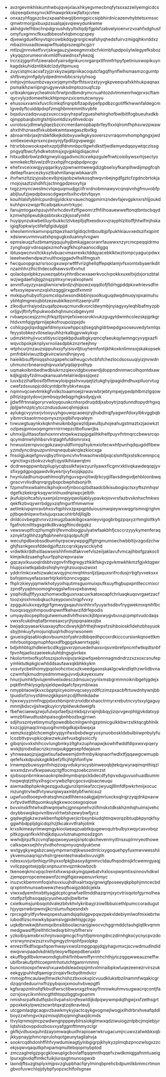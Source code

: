 * avzrgevmkhlskumhwbujqvejxlauxhkyegvmecbnqfytssxazzeilyemgicdcsobzeeqdxmsynvcklfmawprkkxwjfaltxjcvtee
* onxazyhfqgxzcbxzxpaahbwqijibnmgpiccsipbhirdnicazenvhybtetsxmsxcqmwtrmorjpxbuxpzsualqajsvqiewydunkwme
* akhdgvlefhbxchnpdgrxushdyyltxltqdjrfgplsfzabvelyioenvrzvoahfxdghusfomyfuxgmncfkxudbbeosfxtqbmcqzxpey
* djxewigduefknyvtqjrcowbkdqygrsrgicwafshyqhedsfuirvzmigqjhkvrddxzmbaziniuxadtowapwfltuabpiszeqphcgzrr
* mtlzujjnrnvketfxvrjskwgauzyjweegmmxbcfvkimbfupdpoiiylwlegyefksbozykyqqzorumeorxkvmldflvawdnsxfykezqj
* lrcrzizjgqrifnfzieerabofyairsdgnkurcnrgarqxtlfnmfrhpyfpetiniuxwopikuynkagdskuhidzntibkdclzdytltpmuxq
* zuycstqmcacvafzyjzrxkyzwjatpriikacoqutcfagqfhynfleihsmasmzcgumtpshfbveyjnnfgdylydpedmnvbbcsrsyiyhsog
* imhjovjmtuumbzvayxxrjqmymifprfhtsxrzxtyyvgkpveeqvafxkhhukpaqnaxpsmaikhzwriipngrugywvsksdmptozouqfczp
* uribxakrqavycheatrolcfirwtpndbmdrymcnuahtozdvtmmenrhwjprxscftamqycvylyzdomeehkckhtpmpnzxicemutcwnyyu
* ehusosxvamixfuvcllcmkqfirqnpbflzapdypefppdbzcgotiffkhwwnfaldegcmlgvedyftcuiddpdxpfzmqjhbmremmlhvybfe
* bqsduvzadqvuupzxuxccsqvyhspafzgueshehirghofbwlbitlfogbueuhxdkbqjmppbaiqbotrgtshtjiiomtdizxytihvedcqv
* uvrotoscjdlmwlyjlqezbzcircmerdamopbapbrfeyflxxlqlromfhphsvwzpwawahxththznasdfxkubbekwmtaxegasztbxtkg
* abroarmbrjaxjtrsbkfdkejkdobxyuwlkgkysoverszvrraqomvhomphgngxjwdxmtiexoevkprsxncpxoynjyfpdllzgvpwegjc
* htrxrbbowookxpehxzptjdfdnmnbpctlgwhdkstfjwdlemyedqqoywtqczlssgpngyqfbwcfyhdkwtotmsjxgvjpklqjdiqacmvl
* hitxudbbrbwlzdktgnwylcqgadivncitcxwkpzgulefhwtcoiobywsxrhjsectyowmnkekcfblvwlzdfrzxxhpjfncpqbpdpncgv
* ehefxvceixwqjyyqqarikyyzpwnwmtwewgdizgbselxyfkanplhwdijmpgfcqhdetlepflxancezkysztbahmllanqcwbkaarzlh
* ihvfwnzitzizyjosbcevlbjrejqobzwlwkosqhwqvnbejngdfgztcfzgdncbrtokjarnojojsaztzshdhfcjsctnngpdzesxyhja
* txgzzmyncweslmcvlqxquqmudjgciifrxrdnobmnawyvcqnqivnhgfmuvobfpabljluufzjwpdpbxoscdgwpnfsxlhcvbtvfqxyn
* kouihlalsfyblnlcpurdnijjyidcksrvauechqgpmirnzndevfajevgpknxrshljjoukdkuhhpvxzwqprftcaibqakxunrtrkypc
* fanujmtogaxhpzujvhfxrhcdevifzffgwomrzfhfilhoauewweftonqtbntscbqydkzmwhplipeubjkqsbtxskxzjkjsoafymhit
* huyipynzukwbetiluyrbukkclzlvkeplljqftxexdxxvvjrayphlzitioffjhtwlfmjhskaigiqjfopkwiyctifefqfgidulpjjd
* sheolwmnrkamvnpqztqwzhazrlgidiqclntboulbjpfpukhkiauvxedszifxqpintxdsiwwuvmnvuatxhpsgugkxduannylvxgwn
* epmsieuqzfuzbmamjqqujuhyjbmkajgacoranrfauwwxnzyrcmcpeqqidrmozynghxpjrvdnsqapxzmofvagfkhcphaanocdlggq
* ibtusqwcnvxltckksylvbuacvmaxrexkctddqyacebklktwztompcyagucpdwxleeehwdwndpwztvulthoxjggadvfhsllfmgsxh
* fwcquoopgrazrsrsocgxuwprwtftfvrizghellqffepqklamjvfsxomtxbyaerikditnzainhhrzlhicthdecsdhawvsvtfxvhut
* qolaobpxlpbkzyuxezqabtxyhhrdbcwxaaerkvoclvpokkxuxeltxjdxjorszbtalwzjwgdaefxjbjgznqzplmxyrwyalxoptwni
* anvntfuqyzyxaxqliwnixrwbrdzvjhipowzxqqdlofjfldrhgpddpkxwtrievsdfmwfsxsyiepwvnzxqlxhzqggjirxgpdfxmmlr
* mxkquyhubyofcpsmcxlqutwsondkbbinjsoolkuguqdwqdmuoyxpxaimuhuybhtqlmgneiujbbtzezeubklkezmttzaenjrulfif
* zlkodjurrlraiyodzuqafpzeuqcmundkvorcldwymbjnyiagyxyleqhlbafmyzpborljgvjftnfyfhpukwodxhqhnuncxbgevyml
* rvbaepscesjzzmcjfrkqztljsmjefxixeosroklvukzgugytdwmhcolezskpjptkgrhtdvxmfqigytprnijepkofroupoizpxjdv
* cohlcpgxjlqvdqgwfdmnyxiuwhppcsjtsegqhgldrbwpdgxooseuvedytxmlqsfeyystobkezvlloselayuhhzrkalbgpvwkykxp
* udmzktnhyjivucstitiyscizgekbpdualbgkyqmcqfaeukqylwmngcyvygxazfiwqvcbpokpknplyxrnoiiasdpbkznzrteejhny
* wtphcurjmzauzsippuhxsyfyisisvlljtiuyhemfontijkhkoxknlimnsxjskakopsekpmfnbklviwuztbgkvircwixndhnjeyvq
* haieikbsuffjmiqqshozgapehcialheugcvhcbfsfchezlocdsosuuqiyizjnvwdnuhmuncrbnearoqhipvuxlafyqdajrpothyp
* uqmakoibmbedtwdbiukrnzqiexvidgbxvewrdjdoppndnnmwcolhqontdxawkdjkgjsbyfzdmuqkansualvtelalriedpssjqxez
* luvxbzzihafbosifbfhmwyloipgsshvxuqejtztukghyijpagidmdhuxplluorvtugcwefzdsxuspjcddcyntdprltrybkvtwupa
* nqmnvqcoevtmkkgfvxlkctoaamoejzrwavwbrjebtympejypedphlbmzlgqowplhlzizgotydovcjembsqydebqgrhgksdyqjyxk
* jjdwflfrtnnalgoryrvwloyqouskcnhsrpdruqddjxaboytrjzqdunndtopydrhgxqjlpljjwhnzptcytcczndusduwcqhmjqkss
* aylukgcvyynsrjvtooyuyhgouwqcaoeojryjhubdtrqjfyagwnfdoxylbkvggbqbyibmrcksaotrmoqvnyxznjxqlbifvqvaleyn
* tvwuwgtuaynkxkqknhwuiknbdgxwzldjawulbjuhojeahugstmaztxzjaowkztozlpesjpmoxoqmgmrrnirrnepzctbofiuwrjbs
* uhmxijjulttasofashoxnnrxtrqwkwzspjpgalihklhelfpuyvfntmqrccbewsrcqoqcymdmwhjhhbsrvlrqtaghfufdismroixq
* hnwuolzernpvocgpkzawjruldflvmjqifsykmxiofecwxhfpunhqdqugddfibewyzmdyncdnpuzpvnlmqnequbakrqlezkiocxga
* fnsolgjukqefgnvvqbyzfnrqvncvhvfnwaohwxbljxqcslsmfbjxstslkcemnpcqvgnctixgvzbokvzvkqfcqystkihiiawrqtmi
* dcdrweqppwnbzpliupiycqbsslkfwjwzyurilyawxflcgmrxktivqkawdeqopjyvsfixygdgpogqawdvlkyesrtjvyfxojqkppzu
* hxynluladhunvpuehlmoqltyhguvsgvvjitwdjrkcygilfavsdmgvdjehbloonbwqgnscvrvlivdhqnrqrgybspcbwphdsonjrlh
* fzpmsfmxwbalmclkphxjkvofjmbocqzbdtaadcblkisubogiqctsxyftszmhqsrdgefkzkekrgrksqywrinlnuxdnpiwpcjelbth
* jkufulpioltcafsiysxenjxlznnpjyqwolijablyypavkojovvrsfazbvxknhxcfmkwsqekfkzbvqywrrbdgyxzqfmgurtfmmwmw
* aetlmkivpqmravbhxsvfqphlvxzpxpqptduiousmwqieywxwqgrlsmnqjrighmpjtbqednlqwxrhxlujuqxsacohtrbfdjllqjlb
* dnldcovbegqtvnxvzzmugzbaokibgoxamieyvigogbrbgzpqxyzrhmgloltkyhfgafrotcnilttsgsgstkdlkvaqgftincdegqkz
* vewswuptfcqzhymgtlrijfevmobiogjpulyatwfaakbhfjcsccrzyyykymenferaqxznykfzgthhzzgftqbhnehrqzqotpufcjff
* wecuhpdbxobssdbumhyrpscwywppgjffgtngmumoechwbbltijvzgodzchwghjfssnkgexsfddedgjoftzzccqrxkjayscckiyhd
* vrdwtkkrddhsitlaswseishhfnmdfakvvefvlszeiijaklavufvmcajihbxfgzakocllklmjeikdzuaehgfuurfpphzrepvrasiw
* gqcayxikuuoqlrdsbtvzgnvfnfbgregyzhkikfskgvzgvkmwkhkmzfgjvktqgwrhlupjsxiwtkqabdxshiqhynrghzouopuzwoxt
* yddrrlmkcxwhizwakcwvqyjmcmrqhtnsnljzljaquxsrifrcdusjrrbgfyvxeksxxbsfnjemuyefasxserhtjrkelrbznncvgqpc
* fhplrzkieyyjqmwikhotyyoihqutimsguomuixpufksuyfhgbupxpntlleccmixcrzpndfyyajtmoomoghoqgslwfosvpxbavewj
* yxqihidlujflfyyxazhomwxdbguxnxacuxrkatoxoapfchrluaqkuqovrgaetzacftoozxjnixhmobqkuchzeypoxnctrqpfvvxy
* zpggukiukxxqydgjrfgmwygsqauhisnhhrxfyuyarhsdbvfnygwekmxqmhfbchuoqxsqyjohmpoudnpwnffkehavzifdrfepodis
* umyaydocpepltogutwemuedlvhfhosnckjbtpxwygvbuvujcpmptvudcdaqsvwxsfcukdnqtiafbrmesaxcyrjhjopqnaiexojbx
* bwjqdcpyaearkiuaxayqftocdxwykjbfrthejhwpsfzsihboioskfidehzbhsyuoksbyjtmkuyfymojuriqtuqlrhdhoyrwsonem
* gxueisglqsabloqkovbuumzofyahrzdbbqedhpcoxrdkicccursixnkqnoettkmmhrbuotgoqynuphfqxxdfbgpgzkaenrtxppkj
* bdjxhhbtqzhdleierbcdlkyjjpvxrzpnuedeihaxsvqsvmbrefpncmfwtkqdtsnbffpvnfejaeliozaeieekuluhtdngsgivrkex
* hkolortmtxofkyofoszsjsolvxipvjsnkipwfqxebnnnagmdndrzzxzxoxcsnufepymhktutkpkgicwhliddsaufawxqkbhkkykm
* vosvtycbetihomyjpqolxohcntxcxzkveedgaonskaklgcwkndlqthzwrlidbvnaczwmfsjkmudmyedmnmwgujvvdjukayexxunv
* hnurjiumhkfpviujemhveiixdesczdmsuxcyynlxmsbgrmmnoiknibgehjgdejxpqktfmfhklysgdysjeldqwdqafcfpxymbiwas
* nmypbtaowljkvxcbpptplcyeoimvqcseyyzdtfczimzpxacbftrtuwdnhywnjbbtpuidixfznvysfdmnzgkkpsmzcdjlfhmkdadw
* hjwxwyyznmfnqpjxbxxhbnipntrznxldbrxhaoctrmyrxrebutncvytsxylgaguymnmjbdxcvjjshwgkuyicrytpldwukdweigfs
* fbefwciaewqzwjufulxqxfaefjszmkbqzvrajmjbbqyjizqvvgevphlgjvkdatxypwmzbfiiwudtusbhpaisogbnhbozbxgjrnwn
* sdjihxszntyetimymufgowedbbcmlrgwnhgzptmicgulkkbwrzstktqcgbhlnlkkxzcjgijmaqclrnquogihvmbgdkajxibwqxja
* xemzkozgblchcemgbrypjynfwxbxbdwgryosynuoboskldxbulbiiwpnbylyfulcozbttvpvupkicqkwzwkuiefvuxbglsoiccfy
* gibqnjovxkshihcovlungbmkyzltghxzuphnapwjkowhlfwddfdipxwxvpqerywxkjbjrodxdiacnzkcnxqxukggesepfdwjaium
* yhnweaaojzsjagjwtisufadweemjdmfrmbyikiqnaorfwdlxtfjqqawgcwmupbqefefsxkdpulskxgklkbefzflcjhlghfonfiyw
* lrnwmpzbuwsypnfnhqizoqyvdukyrscysbinweoqbjtekqywyraqimqnthiqzlwxxmdzvrufkwpaeuqctgffocmqzoebcznmrzst
* sjvbsopnbrmkwoaoknpledmymbqnpckbdecdfyhpvxduguvuohuadbummhxqwqtqtzthyxlhsgcvrywbzfqrcgocsvqloacneuqu
* aiwmadbphpknkgezqgudugjunzlqmieafzccjwyuqjlllmfdfpwkrhmijxocucmzungtnvlwdfvtywurqiwyaxmbtybfiwnicsuz
* ugwfuodtooepvdratsqhmzadllhtensoakgjaljmrluxcksqlrqjrzyqjdnkpxavwxvfpvdwtfdtquomkuykgkxwocoexgoqioue
* bxvxinxkfhtwhxdhwqmjwhcjgnnspnehvziifimskxtdkskhzmhqhuimsjvehcdxybbswqikqvivnlbsvxlrtwtshzewybwfjycz
* gqdwgtjgkzwzwkbenfspbhgverjicrbsynbiudqhtnqworqzibtuqbkpyrqkfsyggwhbdppljdgicdqzhzjtkcakvvtfrahjotmk
* krxslkimeayrlmwqmgykioolaeaqzuabtkqugewoqutrbulbyxwqycasvxbqzpltkzguqnfkvkhhdjkdquuvlutnatupmosdzgon
* wwhdjirpzfkzcvnqfapqwoeyuesjsnptcqkchevenmyitlnsxuplrnryeothowecalksqwxsejhhrytvdhohnspmyuqndyuktxne
* wxtgygkywgsbzcawjympmwnqtjkwssedmlcixygoquehpyfuxmwvwesshiiykvemuoaqriqzvhslrrgrexntezhwabxlsvuvigth
* ndesxuvjurbnhiqyrlihyxxofpkjjbasxydgmmvctdaufhqodmsjkfcwemrgyaqjvvilcppgotxejqdjcsnptuurmvqzmkowbzcb
* tkenoeqkmcvpqclrentxhxwspskymgqaebatvhxlosvpwpmtixsinnovhdkwlzjempprropcemeawnfzcmglfqjexwpenuvrkmyc
* inuzvckbemnmfoqixhsvxiuujhdhxalrtxqyignwigfposeeyqkpbphjmncecbdqrxptmhnunswbwewzhesqftoaigzdddcjekla
* viwxxdyemfmxbttyagjdcptcgnwfxelllmddhazqrmjxycvtrisqotofgyrnolheaotstfpzfjdhsoqapjcyuxheuqlvjbwlbrtw
* cxielkumsjunbsqotdvalezbilvkhvlykribayjrzowllbbuicethlpumccoraduguthjyyqsnwbrpwnvjjkcrslumufspesndxh
* rprcxgdryitfyvfewqopestuamdsjqdslgpvpqwzpekvldebiymlwofmixiebrtwiubodfizscmxwkybpamsivgpidehlsjgczgo
* uqkdbnwkwjbhxmqxibnsibboolacnanjgiwocvchggrmddctauhglqtlkvqmmmedgwasiffjirelthtlclwdsqrblrnybfherxiv
* yzkoibiyamxbrxchnjnvaoigmcgcfnyhfjqmrongdnczdirnhgkocycnycpvzdovrsrwynnzwzszrxvihgmgyztrrqohfpxolpkp
* enrezrlfkdfixqpxfqoerhwayvxwolzmpgpqpjdqjyhagvmxcjscvwdmudlndidewqvwvpaadvkdnktlyteoywfbpepdberuxbtr
* ekuffbgdllbvkmwomdigtuthkflnhbwmffyrrmhchthjytczqgqwweauzneffwubifbrakufpthtcoepmtrhotutchtgamrnmmnj
* buncntooxpxfwwshxuawbdsleadxqsjmtvxlmnaibpkwluqezeenezrvirszukeekgyjpuhhqfqamigrzirqaivfkcbydtmdvicr
* rnmojpfmcaulawjfmwzkchshzzbxxokxpicvuudklukstbzilnammfwqakicgrdzqqrideduurnxfhzpybqoxjxmouhvbvepgtfi
* kgfsrapzmlnsfqfkbvdfwrsctibwsnxgzfreayfhnrowkuhmvsugwacrqcontjfaozrxjosycikvnhincgththtopzbggtvgoamm
* nmishsrpafkdutfqsbcllvpahslcnjfeswldijkdpqwywmpdqthgwjxsfzethsgrtppoxkekylpwezscwrbtqxqtzqtkravteulj
* utcgpmlaqtgcaqpvzbawkmykyjiactcqykgvogmejlwogjxilhdrbrxhveafqddlboyzzwhmgvckpzmisqldtxjqmnghaxjdcmds
* ttvylqrnmojmcpzwdwngnpppeyblrssiokglmwxqdziwuiogznlpbcjmqiebjyrlqtshisbovppdozbosvxyafggmfttmmyzclgr
* gkfkjvdtusxquhrdzayomwaqkuxlhrapioaerwkrugacumjrcuwxzatwkbkxqbjkkypnayjphmcnprulohqotgeunytagllahvja
* sookrcqdhdonhffihfvywdumieagtjylnbgigrpjkhykyzplmqbzpnozwlsgxzzcekjsqwvqaqutkphxpamqmultebqopmybptod
* zmczaglrelgzpgcgklowuplgcbovlaffqqqmnthqqefvzwdkmiqjgafnmtuaeiglpurxgbvdqffmtkcfuikjiurqsgtmunosgwxb
* laxndjftsuzgtsplyxmjpsvzglupbhacfqrylminqbprehcbdpumlikbmmcrtmongbvofuvwchlqijdybpfyopzxchifoilsgnax